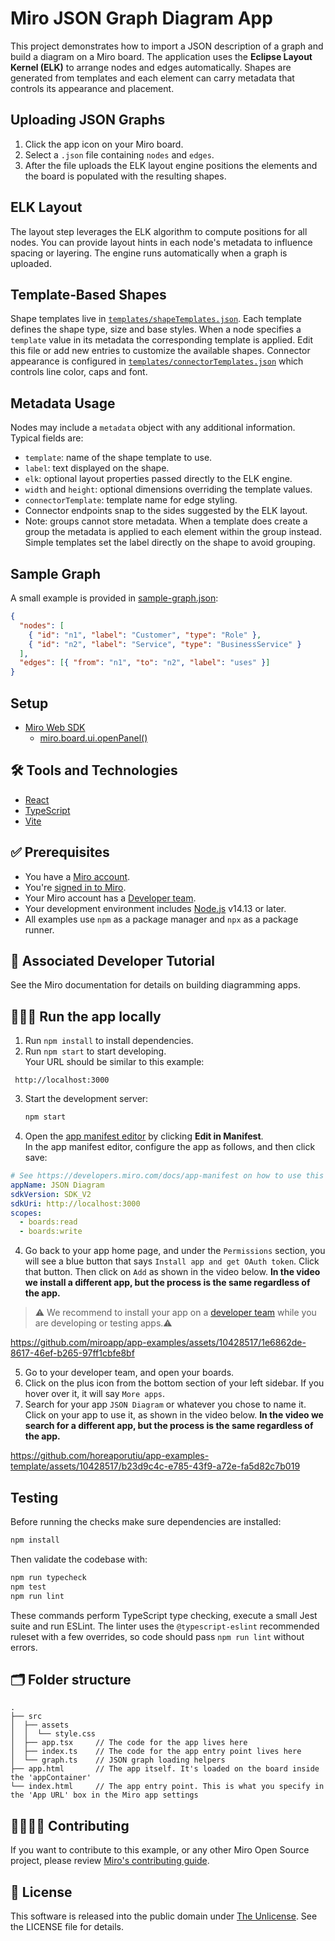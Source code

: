 # Miro JSON Graph Diagram App

This project demonstrates how to import a JSON description of a graph and build a diagram on a Miro board. The application uses the **Eclipse Layout Kernel (ELK)** to arrange nodes and edges automatically. Shapes are generated from templates and each element can carry metadata that controls its appearance and placement.

## Uploading JSON Graphs

1. Click the app icon on your Miro board.
2. Select a `.json` file containing `nodes` and `edges`.
3. After the file uploads the ELK layout engine positions the elements and the board is populated with the resulting shapes.

## ELK Layout

The layout step leverages the ELK algorithm to compute positions for all nodes. You can provide layout hints in each node's metadata to influence spacing or layering. The engine runs automatically when a graph is uploaded.

## Template‑Based Shapes

Shape templates live in [`templates/shapeTemplates.json`](templates/shapeTemplates.json). Each template defines the shape type, size and base styles. When a node specifies a `template` value in its metadata the corresponding template is applied. Edit this file or add new entries to customize the available shapes. Connector appearance is configured in [`templates/connectorTemplates.json`](templates/connectorTemplates.json) which controls line color, caps and font.

## Metadata Usage

Nodes may include a `metadata` object with any additional information. Typical fields are:

- `template`: name of the shape template to use.
- `label`: text displayed on the shape.
- `elk`: optional layout properties passed directly to the ELK engine.
- `width` and `height`: optional dimensions overriding the template values.
- `connectorTemplate`: template name for edge styling.
- Connector endpoints snap to the sides suggested by the ELK layout.
- Note: groups cannot store metadata. When a template does create a group the
  metadata is applied to each element within the group instead. Simple templates
  set the label directly on the shape to avoid grouping.

## Sample Graph

A small example is provided in [sample-graph.json](sample-graph.json):

```json
{
  "nodes": [
    { "id": "n1", "label": "Customer", "type": "Role" },
    { "id": "n2", "label": "Service", "type": "BusinessService" }
  ],
  "edges": [{ "from": "n1", "to": "n2", "label": "uses" }]
}
```

## Setup

- [Miro Web SDK](https://developers.miro.com/docs/web-sdk-reference)
  - [miro.board.ui.openPanel()](https://developers.miro.com/docs/ui_boardui#openpanel)

## 🛠️ Tools and Technologies <a name="tools"></a>

- [React](https://react.dev/)
- [TypeScript](https://www.typescriptlang.org/)
- [Vite](https://vitejs.dev/)

## ✅ Prerequisites <a name="prerequisites"></a>

- You have a [Miro account](https://miro.com/signup/).
- You're [signed in to Miro](https://miro.com/login/).
- Your Miro account has a [Developer team](https://developers.miro.com/docs/create-a-developer-team).
- Your development environment includes [Node.js](https://nodejs.org/en/download) v14.13 or later.
- All examples use `npm` as a package manager and `npx` as a package runner.

## 📖 Associated Developer Tutorial <a name="tutorial"></a>

See the Miro documentation for details on building diagramming apps.

## 🏃🏽‍♂️ Run the app locally <a name="run"></a>

1. Run `npm install` to install dependencies.
2. Run `npm start` to start developing. \
   Your URL should be similar to this example:

```
 http://localhost:3000
```

3. Start the development server:
   ```bash
   npm start
   ```
4. Open the [app manifest editor](https://developers.miro.com/docs/manually-create-an-app#step-2-configure-your-app-in-miro) by clicking **Edit in Manifest**. \
   In the app manifest editor, configure the app as follows, and then click save:

```yaml
# See https://developers.miro.com/docs/app-manifest on how to use this
appName: JSON Diagram
sdkVersion: SDK_V2
sdkUri: http://localhost:3000
scopes:
  - boards:read
  - boards:write
```

4. Go back to your app home page, and under the `Permissions` section, you will see a blue button that says `Install app and get OAuth token`. Click that button. Then click on `Add` as shown in the video below. <b>In the video we install a different app, but the process is the same regardless of the app.</b>

> ⚠️ We recommend to install your app on a [developer team](https://developers.miro.com/docs/create-a-developer-team) while you are developing or testing apps.⚠️

https://github.com/miroapp/app-examples/assets/10428517/1e6862de-8617-46ef-b265-97ff1cbfe8bf

5. Go to your developer team, and open your boards.
6. Click on the plus icon from the bottom section of your left sidebar. If you hover over it, it will say `More apps`.
7. Search for your app `JSON Diagram` or whatever you chose to name it. Click on your app to use it, as shown in the video below. <b>In the video we search for a different app, but the process is the same regardless of the app.</b>

https://github.com/horeaporutiu/app-examples-template/assets/10428517/b23d9c4c-e785-43f9-a72e-fa5d82c7b019

## Testing

Before running the checks make sure dependencies are installed:

```bash
npm install
```

Then validate the codebase with:

```bash
npm run typecheck
npm test
npm run lint
```

These commands perform TypeScript type checking, execute a small Jest suite
and run ESLint. The linter uses the `@typescript-eslint` recommended ruleset
with a few overrides, so code should pass `npm run lint` without errors.

## 🗂️ Folder structure <a name="folder"></a>

```
.
├── src
│  ├── assets
│  │  └── style.css
│  ├── app.tsx     // The code for the app lives here
│  ├── index.ts    // The code for the app entry point lives here
│  └── graph.ts    // JSON graph loading helpers
├── app.html       // The app itself. It's loaded on the board inside the 'appContainer'
└── index.html     // The app entry point. This is what you specify in the 'App URL' box in the Miro app settings
```

## 🫱🏻‍🫲🏽 Contributing <a name="contributing"></a>

If you want to contribute to this example, or any other Miro Open Source project, please review [Miro's contributing guide](https://github.com/miroapp/app-examples/blob/main/CONTRIBUTING.md).

## 🪪 License <a name="license"></a>

This software is released into the public domain under [The Unlicense](LICENSE). See the LICENSE file for details.
